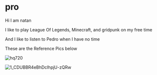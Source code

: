 # pro

Hi I am natan

I like to play League Of Legends, Minecraft, and gridpunk on my free
time

And I like to listen to Pedro when I have no time

These are the Reference Pics below

![hq720](https://github.com/user-attachments/assets/123d9e04-26c1-4ebd-8db3-31211c5fcd0e)

![1_CDUBBR4eBhDcIhpjU-zQRw](https://github.com/user-attachments/assets/9205af21-483a-4ab4-9435-34279765a5a7)
